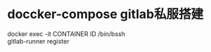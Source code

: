 # doccker-compose gitlab私服搭建  
  
  
docker exec -it CONTAINER ID /bin/bssh  
gitlab-runner register
